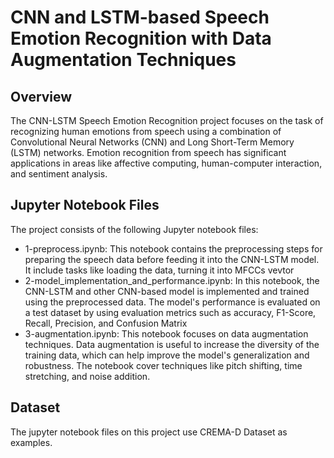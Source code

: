 # CNN and LSTM-based Speech Emotion Recognition with Data Augmentation Techniques

## Overview

The CNN-LSTM Speech Emotion Recognition project focuses on the task of recognizing human emotions from speech using a combination of Convolutional Neural Networks (CNN) and Long Short-Term Memory (LSTM) networks. Emotion recognition from speech has significant applications in areas like affective computing, human-computer interaction, and sentiment analysis.

## Jupyter Notebook Files

The project consists of the following Jupyter notebook files:

- 1-preprocess.ipynb: This notebook contains the preprocessing steps for preparing the speech data before feeding it into the CNN-LSTM model. It include tasks like loading the data, turning it into MFCCs vevtor
- 2-model_implementation_and_performance.ipynb: In this notebook, the CNN-LSTM and other CNN-based model is implemented and trained using the preprocessed data. The model's performance is evaluated on a test dataset by using evaluation metrics such as accuracy, F1-Score, Recall, Precision, and Confusion Matrix
- 3-augmentation.ipynb: This notebook focuses on data augmentation techniques. Data augmentation is useful to increase the diversity of the training data, which can help improve the model's generalization and robustness. The notebook cover techniques like pitch shifting, time stretching, and noise addition.

## Dataset

The jupyter notebook files on this project use CREMA-D Dataset as examples.
